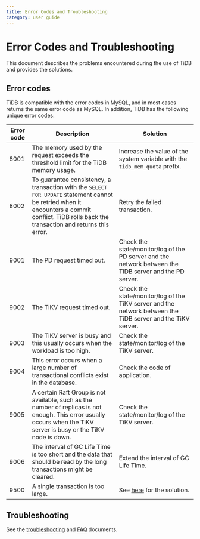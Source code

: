 ```yaml
---
title: Error Codes and Troubleshooting
category: user guide
---
```


# Error Codes and Troubleshooting

This document describes the problems encountered during the use of TiDB and provides the solutions.

## Error codes

TiDB is compatible with the error codes in MySQL, and in most cases returns the same error code as MySQL. In addition, TiDB has the following unique error codes:

| Error code | Description | Solution |
| ---- | ------- | --------- |
| 8001 | The memory used by the request exceeds the threshold limit for the TiDB memory usage. | Increase the value of the system variable with the `tidb_mem_quota` prefix. |
| 8002 | To guarantee consistency, a transaction with the `SELECT FOR UPDATE` statement cannot be retried when it encounters a commit conflict. TiDB rolls back the transaction and returns this error. | Retry the failed transaction. |
| 9001 | The PD request timed out. | Check the state/monitor/log of the PD server and the network between the TiDB server and the PD server. |
| 9002 | The TiKV request timed out. | Check the state/monitor/log of the TiKV server and the network between the TiDB server and the TiKV server. |
| 9003 | The TiKV server is busy and this usually occurs when the workload is too high. | Check the state/monitor/log of the TiKV server. |
| 9004 | This error occurs when a large number of transactional conflicts exist in the database. | Check the code of application. |
| 9005 | A certain Raft Group is not available, such as the number of replicas is not enough. This error usually occurs when the TiKV server is busy or the TiKV node is down. | Check the state/monitor/log of the TiKV server. |
| 9006 | The interval of GC Life Time is too short and the data that should be read by the long transactions might be cleared. | Extend the interval of GC Life Time. |
| 9500 | A single transaction is too large. | See [here](../FAQ.md#the-error-message-transaction-too-large-is-displayed) for the solution. |

## Troubleshooting

See the [troubleshooting](../trouble-shooting.md) and [FAQ](../FAQ.md) documents.

